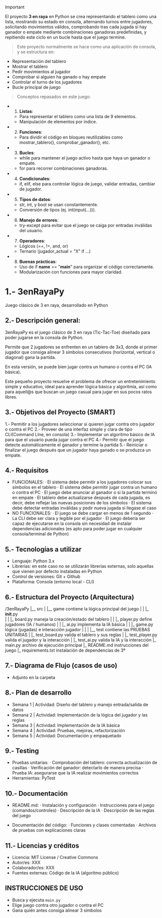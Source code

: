 > [!IMPORTANT]
> El proyecto <b>3 en raya</b> en Python se crea representando el tablero como una lista, mostrando su estado en consola, alternando turnos entre jugadores, solicitando movimientos válidos, comprobando tras cada jugada si hay ganador o empate mediante combinaciones ganadoras predefinidas, y repitiendo este ciclo en un bucle hasta que el juego termine.

> Este proyecto normalmente se hace como una aplicación de consola, y se estructura en:
-  Representación del tablero
-  Mostrar el tablero
-  Pedir movimientos al jugador
-  Comprobar si alguien ha ganado o hay empate
-  Controlar el turno de los jugadores
-  Bucle principal de juego

> Conceptos repasados en este juego: 
- 1. <b>Listas</b>: 
  - Para representar el tablero como una lista de 9 elementos.
  - Manipulación de elementos por índice.

- 2. <b>Funciones</b>:
  - Para dividir el código en bloques reutilizables como mostrar_tablero(), comprobar_ganador(), etc.

- 3. <b>Bucles</b>:
  - while para mantener el juego activo hasta que haya un ganador o empate.
  - for para recorrer combinaciones ganadoras.

- 4. <b>Condicionales</b>:
  - if, elif, else para controlar lógica de juego, validar entradas, cambiar de jugador.

- 5. <b>Tipos de datos</b>:
  - str, int, y bool se usan constantemente.
  - Conversión de tipos (ej. int(input(...))).

- 6. <b>Manejo de errores</b>:
  - try-except para evitar que el juego se caiga por entradas inválidas del usuario.

- 7. <b>Operadores</b>:
  - Lógicos (==, !=, and, or)
  - Ternario (jugador_actual = "X" if ...)

- 8. <b>Buenas prácticas</b>:
  - Uso de if __name__ == "__main__" para organizar el código correctamente.
  - Modularización con funciones para mayor claridad.

# 1.- 3enRayaPy
Juego clásico de 3 en raya, desarrollado en Python

## 2.- Descripción general: 
3enRayaPy es el juego clásico de 3 en raya (Tic-Tac-Toe) diseñado para poder jugarse en la consola de Python. 

Permite que 2 jugadores se enfrenten en un tablero de 3x3, donde el primer jugador que consiga alinear 3 símbolos consecutivos (horizontal, vertical o diagonal) gana la partida.

En esta versión, se puede bien jugar contra un humano o contra el PC (IA básica).

Este pequeño proyecto resuelve el problema de ofrecer un entretenimiento simple y educativo, ideal para aprender lógica básica y algoritmia, así como para aquell@s que buscan un juego casual para jugar en sus pocos ratos libres.

## 3.- Objetivos del Proyecto (SMART)
1.- Permitir a los jugadores seleccionar si quieren jugar contra otro jugador o contra el PC
2.- Proveer de una interfaz simple y clara de tipo CLI(Command LIne, en consola)
3.- Implementar un algoritmo básico de IA para que el usuario pueda jugar contra el PC
4.- Permitir que el juego detecte automáticamente el ganador y termine la partida
5.- Reiniciar o finalizar el juego después que un jugador haya ganado o se produzca un empate.

## 4.- Requisitos
- FUNCIONALES:
    · El sistema debe permitir a los jugadores colocar sus símbolos en el tablero
    · El sistema debe permitir jugar contra un humano o contra el PC
    · El juego debe anunciar al ganador o si la partida terminó en empate
    · El tablero debe actualizarse después de cada jugada, es decir, debe reflejar las nuevas posiciones de los símbolos
    · El sistema debe detectar entradas inválidas y pedir nueva jugada si llegase el caso
- NO FUNCIONALES:
    · El juego se debe cargar en menos de 1 segundo
    · La CLI debe ser clara y legible por el jugador
    · El juego debería ser capaz de ejecutarse en la consola sin necesidad de instalar dependencias adicionales (es apto para poder jugar en cualquier consola/terminal de Python)

## 5.- Tecnologías a utilizar
- Lenguaje: Python 3.x
- Librerías: en este caso no se utilizarán librerías externas, solo aquellas que vienen por defecto instaladas en Python
- Control de versiones: Git + Github
- Plataforma: Consola (entorno local - CLI)

## 6.- Estructura del Proyecto (Arquitectura)
/3enRayaPy
    |__ src
    |    |__ game                contiene la lógica principal del juego
    |    |    |_ __init__.py  
    |    |    |_ board.py        maneja la creación/estado del tablero
    |    |    |_ player.py       define jugadores (IA / humanos)
    |    |    |_ ai.py           implementa la IA básica
    |    |    |_ game.py         lógica (jugadas) e interacción jugador
    |    |
    |    |__ test                contiene las PRUEBAS UNITARIAS
    |         |_ test_board.py   valida el tablero y sus reglas
    |         |_ test_player.py  valida el jugador y la interacción
    |         |_ test_ai.py      valida la IA y la interacción
    |_ main.py                   archivo de ejecución principal
    |_ README.md                 instrucciones del juego
    |_ requirements.txt          instalación de dependencias de 3º

## 7.- Diagrama de Flujo (casos de uso)
- Adjunto en la carpeta

## 8.- Plan de desarrollo
- Semana 1 | Actividad: Diseño del tablero y manejo entrada/salida de datos
- Semana 2 | Actividad: Implementación de la lógica del jugador y las reglas
- Semana 3 | Actividad: Implementación de la IA básica
- Semana 4 | Actividad: Pruebas, mejoras, refactorización
- Semana 5 | Actividad: Documentación y empaquetado

## 9.- Testing
- Pruebas unitarias: 
    · Comprobación del tablero: correcta actualización de casillas
    · Verificación del ganador: detectarlo de manera precisa
    · Prueba IA: asegurarse que la IA realizar movimientos correctos
- Herramientas: PyTest

## 10.- Documentación
- README.md:
    · Instalación y configuración
    · Instrucciones para el juego (comandos/controles)
    · Descripción de la IA 
    · Descripción de las reglas del juego

- Documentación del código:
    · Funciones y clases comentadas
    · Archivos de pruebas con explicaciones claras

## 11.- Licencias y créditos
- Licencia: MIT License / Creative Commons
- Autor/es: XXX
- Colaborador/es: XXX
- Fuentes externas: Código de la IA (algoritmo público)

## INSTRUCCIONES DE USO
- Busca y ejecuta `main.py`
- Elige juego contra otro jugador o contra el PC
- Gana quién antes consiga alinear 3 símbolos